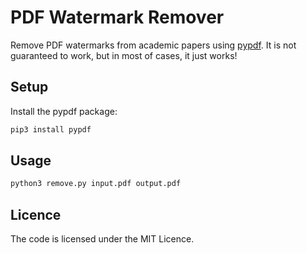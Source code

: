 # PDF Watermark Remover

Remove PDF watermarks from academic papers using [pypdf](https://github.com/py-pdf/pypdf). It is not guaranteed to work, but in most of cases, it just works!

## Setup

Install the pypdf package:

```bash
pip3 install pypdf
```

## Usage

```bash
python3 remove.py input.pdf output.pdf
```

## Licence

The code is licensed under the MIT Licence.
